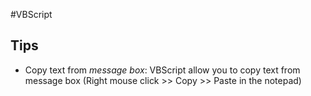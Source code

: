 #VBScript

## Tips

- Copy text from *message box*: VBScript allow you to copy text from message box (Right mouse click >> Copy >> Paste in the notepad)
